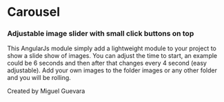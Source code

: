 <h1>Carousel</h1>
<h3>Adjustable image slider with small click buttons on top</h3>
This AngularJs module simply add a lightweight module to your project to show a slide show of images.
You can adjust the time to start, an example could be 6 seconds and then after that changes every 4 second (easy adjustable).
Add your own images to the folder images or any other folder and you will be rolling.


Created by Miguel Guevara
